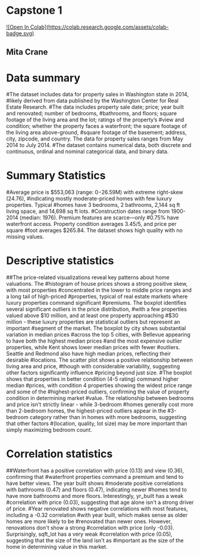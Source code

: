 # Capstone 1
[![Open In Colab](https://colab.research.google.com/assets/colab-
badge.svg)](https://github.com/mitacrane/capstone1.ipynb)
## Mita Crane

# Data summary
#The dataset includes data for property sales in Washington state in 2014, 
#likely derived from data published by the Washington Center for Real Estate Research.
#The data includes property sale date; price; year built and renovated; number of bedrooms,
#bathrooms, and floors; square footage of the living area and the lot; ratings of the property’s 
#view and condition; whether the property faces a waterfront; the square footage of the living area above-ground,
#square footage of the basement; address, city, zipcode, and country. The data for property sales ranges from May 2014 to July 2014. 
#The dataset contains numerical data, both discrete and continuous, ordinal and nominal categorical data, and binary data. 

# Summary Statistics
#Average price is $553,063 (range: $0-$26.59M) with extreme right-skew (24.76),
#indicating mostly moderate-priced homes with few luxury properties. Typical 
#homes have 3 bedrooms, 2 bathrooms, 2,144 sq ft living space, and 14,698 sq ft lots.
#Construction dates range from 1900-2014 (median: 1976). Premium features are scarce—only
#0.75% have waterfront access. Property condition averages 3.45/5, and price per square 
#foot averages $265.84. The dataset shows high quality with no missing values.


# Descriptive statistics
##The price-related visualizations reveal key patterns about home valuations. The 
#histogram of house prices shows a strong positive skew, with most properties
#concentrated in the lower to middle price ranges and a long tail of high-priced 
#properties, typical of real estate markets where luxury properties command significant 
#premiums. The boxplot identifies several significant outliers in the price distribution, 
#with a few properties valued above $10 million, and at least one property approaching 
#$30 million - these luxury properties are statistical outliers but represent an important
#segment of the market. The boxplot by city shows substantial variation in median prices
#across the top 5 cities, with Bellevue appearing to have both the highest median prices
#and the most expensive outlier properties, while Kent shows lower median prices with fewer 
#outliers. Seattle and Redmond also have high median prices, reflecting their desirable 
#locations. The scatter plot shows a positive relationship between living area and price, 
#though with considerable variability, suggesting other factors significantly influence 
#pricing beyond just size.
#The boxplot shows that properties in better condition (4-5 rating) command higher median 
#prices, with condition 4 properties showing the widest price range and some of the 
#highest-priced outliers, confirming the value of property condition in determining market
#value. The relationship between bedrooms and price isn't strictly linear - while 3-bedroom 
#homes generally cost more than 2-bedroom homes, the highest-priced outliers appear in the 
#3-bedroom category rather than in homes with more bedrooms, suggesting that other factors 
#(location, quality, lot size) may be more important than simply maximizing bedroom count.

# Correlation statistics
##Waterfront has a positive correlation with price (0.13) and view (0.36), confirming that 
#waterfront properties command a premium and tend to have better views. The year built shows 
#moderate positive correlations with bathrooms (0.47) and floors (0.47), indicating newer 
#homes tend to have more bathrooms and more floors. Interestingly, yr_built has a weak 
#correlation with price (0.03), suggesting that age alone isn't a strong driver of price. 
#Year renovated shows negative correlations with most features, including a -0.32 correlation
#with year built, which makes sense as older homes are more likely to be
#renovated than newer ones. However, renovations don't show a strong
#correlation with price (only -0.03). Surprisingly, sqft_lot has a very weak
#correlation with price (0.05), suggesting that the size of the land isn't as
#important as the size of the home in determining value in this market.
